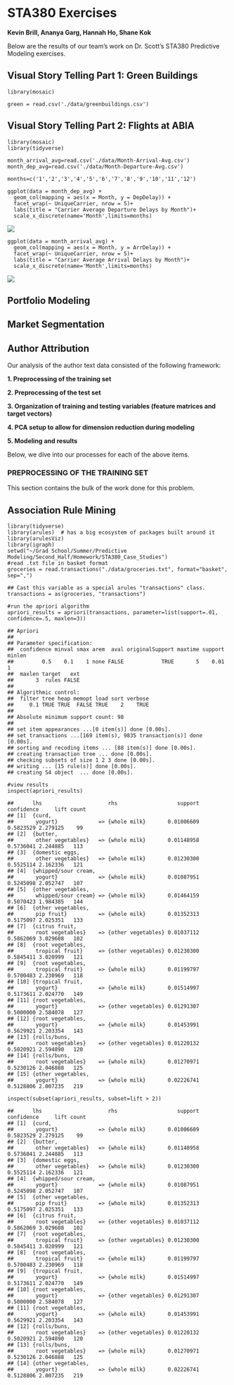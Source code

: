 STA380 Exercises
================

**Kevin Brill, Ananya Garg, Hannah Ho, Shane Kok**

Below are the results of our team’s work on Dr. Scott’s STA380
Predictive Modeling exercises.

Visual Story Telling Part 1: Green Buildings
--------------------------------------------

    library(mosaic)

    green = read.csv('./data/greenbuildings.csv')

Visual Story Telling Part 2: Flights at ABIA
--------------------------------------------

    library(mosaic)
    library(tidyverse)

    month_arrival_avg=read.csv('./data/Month-Arrival-Avg.csv')
    month_dep_avg=read.csv('./data/Month-Departure-Avg.csv')

    months=c('1','2','3','4','5','6','7','8','9','10','11','12')

    ggplot(data = month_dep_avg) + 
      geom_col(mapping = aes(x = Month, y = DepDelay)) + 
      facet_wrap(~ UniqueCarrier, nrow = 5)+
      labs(title = "Carrier Average Departure Delays by Month")+
      scale_x_discrete(name='Month',limits=months)

![](Case_HW_files/figure-markdown_strict/ABIA%20Departures-1.png)

    ggplot(data = month_arrival_avg) + 
      geom_col(mapping = aes(x = Month, y = ArrDelay)) + 
      facet_wrap(~ UniqueCarrier, nrow = 5)+ 
      labs(title = "Carrier Average Arrival Delays by Month")+
      scale_x_discrete(name='Month',limits=months)

![](Case_HW_files/figure-markdown_strict/ABIA%20Arrivals-1.png)

Portfolio Modeling
------------------

Market Segmentation
-------------------

Author Attribution
------------------

Our analysis of the author text data consisted of the following
framework:

**1. Preprocessing of the training set**

**2. Preprocessing of the test set**

**3. Organization of training and testing variables (feature matrices
and target vectors)**

**4. PCA setup to allow for dimension reduction during modeling**

**5. Modeling and results**

Below, we dive into our processes for each of the above items.

### PREPROCESSING OF THE TRAINING SET

This section contains the bulk of the work done for this problem.

Association Rule Mining
-----------------------

    library(tidyverse)
    library(arules)  # has a big ecosystem of packages built around it
    library(arulesViz)
    library(igraph)
    setwd("~/Grad School/Summer/Predictive Modeling/Second_Half/Homework/STA380_Case_Studies")
    #read .txt file in basket format
    groceries = read.transactions("./data/groceries.txt", format="basket", sep=",")

    ## Cast this variable as a special arules "transactions" class.
    transactions = as(groceries, "transactions")

    #run the apriori algorithm
    apriori_results = apriori(transactions, parameter=list(support=.01, confidence=.5, maxlen=3))

    ## Apriori
    ## 
    ## Parameter specification:
    ##  confidence minval smax arem  aval originalSupport maxtime support minlen
    ##         0.5    0.1    1 none FALSE            TRUE       5    0.01      1
    ##  maxlen target   ext
    ##       3  rules FALSE
    ## 
    ## Algorithmic control:
    ##  filter tree heap memopt load sort verbose
    ##     0.1 TRUE TRUE  FALSE TRUE    2    TRUE
    ## 
    ## Absolute minimum support count: 98 
    ## 
    ## set item appearances ...[0 item(s)] done [0.00s].
    ## set transactions ...[169 item(s), 9835 transaction(s)] done [0.00s].
    ## sorting and recoding items ... [88 item(s)] done [0.00s].
    ## creating transaction tree ... done [0.00s].
    ## checking subsets of size 1 2 3 done [0.00s].
    ## writing ... [15 rule(s)] done [0.00s].
    ## creating S4 object  ... done [0.00s].

    #view results
    inspect(apriori_results)

    ##      lhs                     rhs                   support confidence     lift count
    ## [1]  {curd,                                                                         
    ##       yogurt}             => {whole milk}       0.01006609  0.5823529 2.279125    99
    ## [2]  {butter,                                                                       
    ##       other vegetables}   => {whole milk}       0.01148958  0.5736041 2.244885   113
    ## [3]  {domestic eggs,                                                                
    ##       other vegetables}   => {whole milk}       0.01230300  0.5525114 2.162336   121
    ## [4]  {whipped/sour cream,                                                           
    ##       yogurt}             => {whole milk}       0.01087951  0.5245098 2.052747   107
    ## [5]  {other vegetables,                                                             
    ##       whipped/sour cream} => {whole milk}       0.01464159  0.5070423 1.984385   144
    ## [6]  {other vegetables,                                                             
    ##       pip fruit}          => {whole milk}       0.01352313  0.5175097 2.025351   133
    ## [7]  {citrus fruit,                                                                 
    ##       root vegetables}    => {other vegetables} 0.01037112  0.5862069 3.029608   102
    ## [8]  {root vegetables,                                                              
    ##       tropical fruit}     => {other vegetables} 0.01230300  0.5845411 3.020999   121
    ## [9]  {root vegetables,                                                              
    ##       tropical fruit}     => {whole milk}       0.01199797  0.5700483 2.230969   118
    ## [10] {tropical fruit,                                                               
    ##       yogurt}             => {whole milk}       0.01514997  0.5173611 2.024770   149
    ## [11] {root vegetables,                                                              
    ##       yogurt}             => {other vegetables} 0.01291307  0.5000000 2.584078   127
    ## [12] {root vegetables,                                                              
    ##       yogurt}             => {whole milk}       0.01453991  0.5629921 2.203354   143
    ## [13] {rolls/buns,                                                                   
    ##       root vegetables}    => {other vegetables} 0.01220132  0.5020921 2.594890   120
    ## [14] {rolls/buns,                                                                   
    ##       root vegetables}    => {whole milk}       0.01270971  0.5230126 2.046888   125
    ## [15] {other vegetables,                                                             
    ##       yogurt}             => {whole milk}       0.02226741  0.5128806 2.007235   219

    inspect(subset(apriori_results, subset=lift > 2))

    ##      lhs                     rhs                   support confidence     lift count
    ## [1]  {curd,                                                                         
    ##       yogurt}             => {whole milk}       0.01006609  0.5823529 2.279125    99
    ## [2]  {butter,                                                                       
    ##       other vegetables}   => {whole milk}       0.01148958  0.5736041 2.244885   113
    ## [3]  {domestic eggs,                                                                
    ##       other vegetables}   => {whole milk}       0.01230300  0.5525114 2.162336   121
    ## [4]  {whipped/sour cream,                                                           
    ##       yogurt}             => {whole milk}       0.01087951  0.5245098 2.052747   107
    ## [5]  {other vegetables,                                                             
    ##       pip fruit}          => {whole milk}       0.01352313  0.5175097 2.025351   133
    ## [6]  {citrus fruit,                                                                 
    ##       root vegetables}    => {other vegetables} 0.01037112  0.5862069 3.029608   102
    ## [7]  {root vegetables,                                                              
    ##       tropical fruit}     => {other vegetables} 0.01230300  0.5845411 3.020999   121
    ## [8]  {root vegetables,                                                              
    ##       tropical fruit}     => {whole milk}       0.01199797  0.5700483 2.230969   118
    ## [9]  {tropical fruit,                                                               
    ##       yogurt}             => {whole milk}       0.01514997  0.5173611 2.024770   149
    ## [10] {root vegetables,                                                              
    ##       yogurt}             => {other vegetables} 0.01291307  0.5000000 2.584078   127
    ## [11] {root vegetables,                                                              
    ##       yogurt}             => {whole milk}       0.01453991  0.5629921 2.203354   143
    ## [12] {rolls/buns,                                                                   
    ##       root vegetables}    => {other vegetables} 0.01220132  0.5020921 2.594890   120
    ## [13] {rolls/buns,                                                                   
    ##       root vegetables}    => {whole milk}       0.01270971  0.5230126 2.046888   125
    ## [14] {other vegetables,                                                             
    ##       yogurt}             => {whole milk}       0.02226741  0.5128806 2.007235   219

